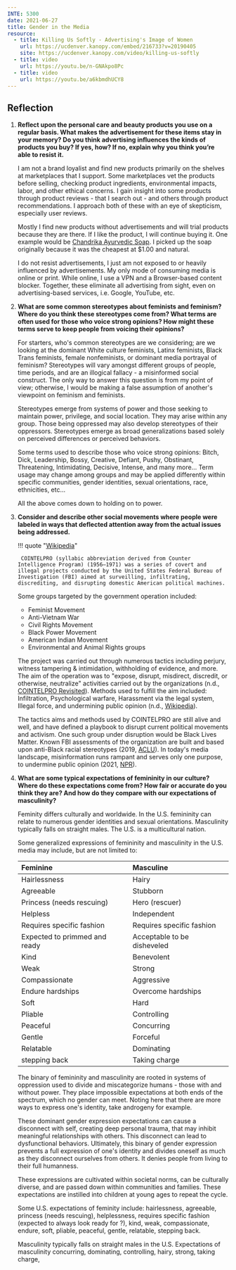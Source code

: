 ```yaml
---
INTE: 5300
date: 2021-06-27
title: Gender in the Media
resource:
  - title: Killing Us Softly - Advertising's Image of Women
    url: https://ucdenver.kanopy.com/embed/216733?v=20190405
    site: https://ucdenver.kanopy.com/video/killing-us-softly
  - title: video
    url: https://youtu.be/n-GNAkpo8Pc
  - title: video
    url: https://youtu.be/a6kbmdhUCY8
---
```


## Reflection

1. **Reflect upon the personal care and beauty products you use on a regular basis. What makes the advertisement for these items stay in your memory? Do you think advertising influences the kinds of products you buy? If yes, how? If no, explain why you think you’re able to resist it.**

    I am not a brand loyalist and find new products primarily on the shelves at marketplaces that I support. Some marketplaces vet the products before selling, checking product ingredients, environmental impacts, labor, and other ethical concerns. I gain insight into some products through product reviews - that I search out - and others through product recommendations. I approach both of these with an eye of skepticism, especially user reviews.

    Mostly I find new products without advertisements and will trial products because they are there. If I like the product, I will continue buying it. One example would be [Chandrika Ayurvedic Soap](https://www.auromere.com/products/chandrika-ayurvedic-soap/http://www.chandrikasoaps.com/chandrika-ayurvedic-soap.html). I picked up the soap originally because it was the cheapest at $1.00 and natural.

    I do not resist advertisements, I just am not exposed to or heavily influenced by advertisements. My only mode of consuming media is online or print. While online, I use a VPN and a Browser-based content blocker. Together, these eliminate all advertising from sight, even on advertising-based services, i.e. Google, YouTube, etc.

2. **What are some common stereotypes about feminists and feminism? Where do you think these stereotypes come from? What terms are often used for those who voice strong opinions? How might these terms serve to keep people from voicing their opinions?**

    For starters, who's common stereotypes are we considering; are we looking at the dominant White culture feminists, Latinx feminists, Black Trans feminists, female nonfeminists, or dominant media portrayal of feminism? Stereotypes will vary amongst different groups of people, time periods, and are an illogical fallacy - a misinformed social construct. The only way to answer this question is from my point of view; otherwise, I would be making a false assumption of another's viewpoint on feminism and feminists.

    Stereotypes emerge from systems of power and those seeking to maintain power, privilege, and social location. They may arise within any group. Those being oppressed may also develop stereotypes of their oppressors. Stereotypes emerge as broad generalizations based solely on perceived differences or perceived behaviors.

    Some terms used to describe those who voice strong opinions: Bitch, Dick, Leadership, Bossy, Creative, Defiant, Pushy, Obstinant, Threatening, Intimidating, Decisive, Intense, and many more... Term usage may change among groups and may be applied differently within specific communities, gender identities, sexual orientations, race, ethnicities, etc...

    All the above comes down to holding on to power.

3. **Consider and describe other social movements where people were labeled in ways that deflected attention away from the actual issues being addressed.**

    !!! quote "[Wikipedia](https://en.wikipedia.org/wiki/COINTELPRO)"

        COINTELPRO (syllabic abbreviation derived from Counter Intelligence Program) (1956–1971) was a series of covert and illegal projects conducted by the United States Federal Bureau of Investigation (FBI) aimed at surveilling, infiltrating, discrediting, and disrupting domestic American political machines.

    Some groups targeted by the government operation included:

    - Feminist Movement
    - Anti-Vietnam War
    - Civil Rights Movement
    - Black Power Movement
    - American Indian Movement
    - Environmental and Animal Rights groups

    The project was carried out through numerous tactics including perjury, witness tampering & intimidation, withholding of evidence, and more. The aim of the operation was to "expose, disrupt, misdirect, discredit, or otherwise, neutralize" activities carried out by the organizations (n.d., [COINTELPRO Revisited](http://www.whatreallyhappened.com/RANCHO/POLITICS/COINTELPRO/COINTELPRO-FBI.docs.html)). Methods used to fulfill the aim included: Infiltration, Psychological warfare, Harassment via the legal system, Illegal force, and undermining public opinion (n.d., [Wikipedia](https://en.wikipedia.org/wiki/COINTELPRO)).

    The tactics aims and methods used by COINTELPRO are still alive and well, and have defined a playbook to disrupt current political movements and activism. One such group under disruption would be Black Lives Matter. Known FBI assessments of the organization are built and based upon anti-Black racial stereotypes (2019, [ACLU](https://www.aclu.org/blog/racial-justice/race-and-criminal-justice/fbi-wont-hand-over-its-surveillance-records-black)). In today's media landscape, misinformation runs rampant and serves only one purpose, to undermine public opinion (2021, [NPR](https://www.npr.org/2021/05/25/999841030/black-lives-matter-fights-disinformation-to-keep-the-movement-strong)).

4. **What are some typical expectations of femininity in our culture? Where do these expectations come from? How fair or accurate do you think they are? And how do they compare with our expectations of masculinity?**

    Feminity differs culturally and worldwide. In the U.S. femininity can relate to numerous gender identities and sexual orientations. Masculinity typically falls on straight males. The U.S. is a multicultural nation.

    Some generalized expressions of femininity and masculinity in the U.S. media may include, but are not limited to:

    |Feminine                         |Masculine                        |
    |:--------------------------------|:--------------------------------|
    |Hairlessness                     |Hairy                            |
    |Agreeable                        |Stubborn                         |
    |Princess (needs rescuing)        |Hero (rescuer)                   |
    |Helpless                         |Independent                      |
    |Requires specific fashion        |Requires specific fashion        |
    |Expected to primmed and ready    |Acceptable to be disheveled      |
    |Kind                             |Benevolent                       |
    |Weak                             |Strong                           |
    |Compassionate                    |Aggressive                       |
    |Endure hardships                 |Overcome hardships               |
    |Soft                             |Hard                             |
    |Pliable                          |Controlling                      |
    |Peaceful                         |Concurring                       |
    |Gentle                           |Forceful                         |
    |Relatable                        |Dominating                       |
    |stepping back                    |Taking charge                    |

    The binary of femininity and masculinity are rooted in systems of oppression used to divide and miscategorize humans - those with and without power. They place impossible expectations at both ends of the spectrum, which no gender can meet. Noting here that there are more ways to express one's identity, take androgeny for example.

    These dominant gender expression expectations can cause a disconnect with self, creating deep personal trauma, that may inhibit meaningful relationships with others. This disconnect can lead to dysfunctional behaviors. Ultimately, this binary of gender expression prevents a full expression of one's identity and divides oneself as much as they disconnect ourselves from others. It denies people from living to their full humanness.

    These expressions are cultivated within societal norms, can be culturally diverse, and are passed down within communities and families. These expectations are instilled into children at young ages to repeat the cycle.

    Some U.S. expectations of feminity include: hairlessness, agreeable, princess (needs rescuing), helplessness, requires specific fashion (expected to always look ready for ?), kind, weak, compassionate, endure, soft, pliable, peaceful, gentle, relatable, stepping back.

    Masculinity typically falls on straight males in the U.S. Expectations of masculinity concurring, dominating, controlling, hairy, strong, taking charge,
